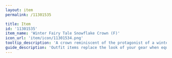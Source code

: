 ```yaml
---
layout: item
permalink: /11301535

title: Item
id: '11301535'
item_name: 'Winter Fairy Tale Snowflake Crown (F)'
icon_url: 'item/icon/11301534.png'
tooltip_description: 'A crown reminiscent of the protagonist of a winter-themed fairy tale.'
guide_description: 'Outfit items replace the look of your gear when equipped.'
---
```

